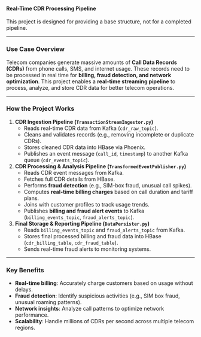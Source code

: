 #### **Real-Time CDR Processing Pipeline**

This project is designed for providing a base structure, not for a completed pipeline.

---

### **Use Case Overview**

Telecom companies generate massive amounts of **Call Data Records (CDRs)** from phone calls, SMS, and internet usage. These records need to be processed in real time for **billing, fraud detection, and network optimization**. This project enables a **real-time streaming pipeline** to process, analyze, and store CDR data for better telecom operations.

---

### **How the Project Works**

1. **CDR Ingestion Pipeline (`TransactionStreamIngestor.py`)**
   - Reads real-time CDR data from Kafka (`cdr_raw_topic`).
   - Cleans and validates records (e.g., removing incomplete or duplicate CDRs).
   - Stores cleaned CDR data into HBase via Phoenix.
   - Publishes an event message (`call_id`, `timestamp`) to another Kafka queue (`cdr_events_topic`).
2. **CDR Processing & Analysis Pipeline (`TransformedEventPublisher.py`)**
   - Reads CDR event messages from Kafka.
   - Fetches full CDR details from HBase.
   - Performs **fraud detection** (e.g., SIM-box fraud, unusual call spikes).
   - Computes **real-time billing charges** based on call duration and tariff plans.
   - Joins with customer profiles to track usage trends.
   - Publishes **billing and fraud alert events** to Kafka (`billing_events_topic`, `fraud_alerts_topic`).
3. **Final Storage & Reporting Pipeline (`DataPersister.py`)**
   - Reads `billing_events_topic` and `fraud_alerts_topic` from Kafka.
   - Stores final processed billing and fraud data into HBase (`cdr_billing_table`, `cdr_fraud_table`).
   - Sends real-time fraud alerts to monitoring systems.

---

### **Key Benefits**

- **Real-time billing**: Accurately charge customers based on usage without delays.
- **Fraud detection**: Identify suspicious activities (e.g., SIM box fraud, unusual roaming patterns).
- **Network insights**: Analyze call patterns to optimize network performance.
- **Scalability**: Handle millions of CDRs per second across multiple telecom regions.
